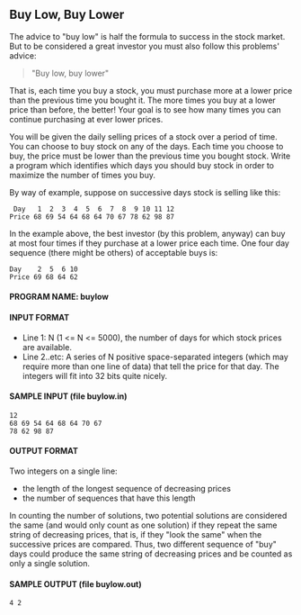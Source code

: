 ## Buy Low, Buy Lower

The advice to "buy low" is half the formula to success in the stock market. But to be considered a great investor you must also follow this problems' advice:

> "Buy low, buy lower"

That is, each time you buy a stock, you must purchase more at a lower price than the previous time you bought it. The more times you buy at a lower price than before, the better! Your goal is to see how many times you can continue purchasing at ever lower prices.

You will be given the daily selling prices of a stock over a period of time. You can choose to buy stock on any of the days. Each time you choose to buy, the price must be lower than the previous time you bought stock. Write a program which identifies which days you should buy stock in order to maximize the number of times you buy.

By way of example, suppose on successive days stock is selling like this:
```
 Day   1  2  3  4  5  6  7  8  9 10 11 12
Price 68 69 54 64 68 64 70 67 78 62 98 87
```

In the example above, the best investor (by this problem, anyway) can buy at most four times if they purchase at a lower price each time. One four day sequence (there might be others) of acceptable buys is:
```
Day    2  5  6 10
Price 69 68 64 62
```

#### PROGRAM NAME: buylow

#### INPUT FORMAT

* Line 1:	N (1 <= N <= 5000), the number of days for which stock prices are available.
* Line 2..etc:	A series of N positive space-separated integers (which may require more than one line of data) that tell the price for that day. The integers will fit into 32 bits quite nicely.

#### SAMPLE INPUT (file buylow.in)
```
12
68 69 54 64 68 64 70 67
78 62 98 87
```

#### OUTPUT FORMAT

Two integers on a single line:

* the length of the longest sequence of decreasing prices
* the number of sequences that have this length

In counting the number of solutions, two potential solutions are considered the same (and would only count as one solution) if they repeat the same string of decreasing prices, that is, if they "look the same" when the successive prices are compared. Thus, two different sequence of "buy" days could produce the same string of decreasing prices and be counted as only a single solution.

#### SAMPLE OUTPUT (file buylow.out)
```
4 2
```
